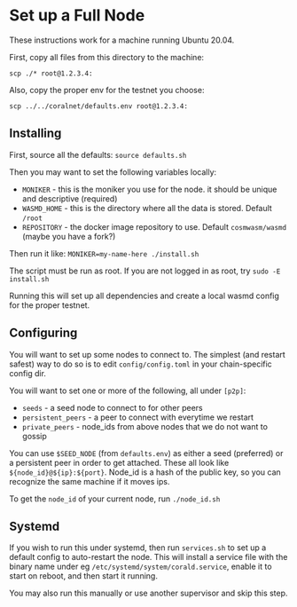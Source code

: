 # Set up a Full Node

These instructions work for a machine running Ubuntu 20.04.

First, copy all files from this directory to the machine:

`scp ./* root@1.2.3.4:`

Also, copy the proper env for the testnet you choose:

`scp ../../coralnet/defaults.env root@1.2.3.4:`

## Installing

First, source all the defaults: `source defaults.sh`

Then you may want to set the following variables locally:

* `MONIKER` - this is the moniker you use for the node. it should be unique and descriptive (required)
* `WASMD_HOME` - this is the directory where all the data is stored. Default `/root`
* `REPOSITORY` - the docker image repository to use. Default `cosmwasm/wasmd` (maybe you have a fork?)

Then run it like: `MONIKER=my-name-here ./install.sh`

The script must be run as root. If you are not logged in as root, try `sudo -E install.sh`

Running this will set up all dependencies and create a local wasmd config for the proper testnet.

## Configuring

You will want to set up some nodes to connect to. The simplest (and restart safest) way to do so
is to edit `config/config.toml` in your chain-specific config dir.

You will want to set one or more of the following, all under `[p2p]`:

* `seeds` - a seed node to connect to for other peers
* `persistent_peers` - a peer to connect with everytime we restart
* `private_peers` - node_ids from above nodes that we do not want to gossip

You can use `$SEED_NODE` (from `defaults.env`) as either a seed (preferred) or a persistent peer
in order to get attached. These all look like `${node_id}@${ip}:${port}`. Node_id is a hash of the
public key, so you can recognize the same machine if it moves ips.

To get the `node_id` of your current node, run `./node_id.sh`

## Systemd

If you wish to run this under systemd, then run `services.sh` to set up a default config to auto-restart the node.
This will install a service file with the binary name under eg `/etc/systemd/system/corald.service`,
enable it to start on reboot, and then start it running.

You may also run this manually or use another supervisor and skip this step.
